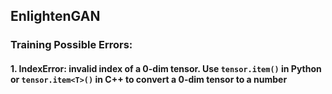 ## EnlightenGAN
### Training Possible Errors:
#### 1. IndexError: invalid index of a 0-dim tensor. Use `tensor.item()` in Python or `tensor.item<T>()` in C++ to convert a 0-dim tensor to a number
